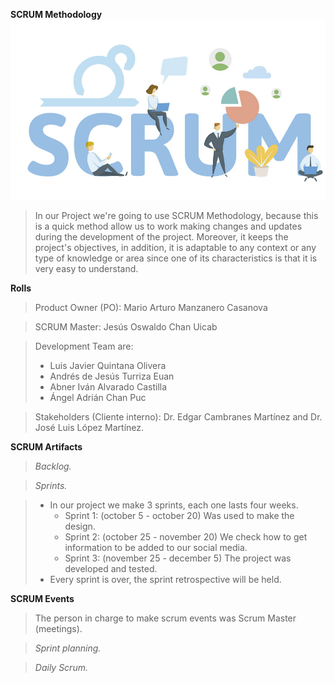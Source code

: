 **SCRUM Methodology**
![](https://github.com/AndyTue/LIS/blob/9fcd5cb0c9d7d09c328492052ab0b49663690e06/Metodolog%C3%ADa/Por-qu%C3%A9-utilizar-Scrum.jpg)
> In our Project we're going to use SCRUM Methodology, because this is a quick method allow us to work making changes and updates during the development of the project. Moreover, it keeps the project's objectives, in addition, it is adaptable to any context or any type of knowledge or area since one of its characteristics is that it is very easy to understand.

**Rolls** 
> Product Owner (PO): Mario Arturo Manzanero Casanova

>SCRUM Master: Jesús Oswaldo Chan Uicab

> Development Team are:
> - Luis Javier Quintana Olivera 
> - Andrés de Jesús Turriza Euan
> - Abner Iván Alvarado Castilla
> - Ángel Adrián Chan Puc

> Stakeholders (Cliente interno):
> Dr. Edgar Cambranes Martínez and Dr. José Luis López Martínez.

**SCRUM Artifacts**
> *Backlog.*

> *Sprints.*

> - In our project we make 3 sprints, each one lasts four weeks.
>   - Sprint 1: (october 5 - october 20) Was used to make the design.
>   - Sprint 2: (october 25 - november 20) We check how to get information to be added to our social media.
>   - Sprint 3: (november 25 - december 5) The project was developed and tested.
> - Every sprint is over, the sprint retrospective will be held.

**SCRUM Events**
> The person in charge to make scrum events was Scrum Master (meetings).

> *Sprint planning.*

> *Daily Scrum.*
